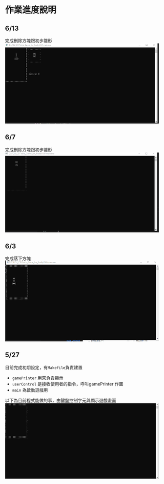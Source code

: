 # 作業進度說明

## 6/13
完成刪除方塊跟初步雛形
![image](./Project_progress/613進度.gif)

## 6/7
完成刪除方塊跟初步雛形
![image](./Project_progress/67進度.gif)


## 6/3
完成落下方塊
![image](./Project_progress/63進度.gif)


## 5/27
目前完成初期設定，有`Makefile`負責建置

* `gamePrinter` 用來負責顯示
* `userControl` 是接收使用者的指令，呼叫gamePrinter 作圖
* `main` 為啟動遊戲用

以下為目前程式能做的事，由鍵盤控制字元與顯示遊戲畫面
![image](./Project_progress/527進度.gif)








